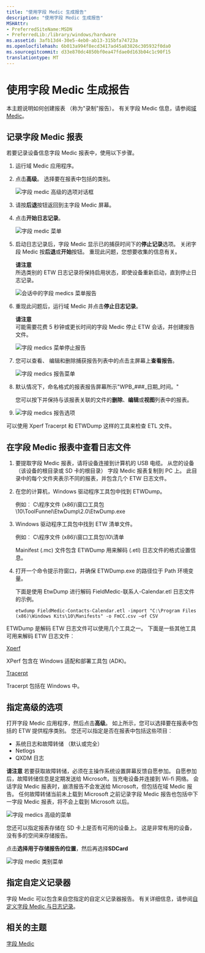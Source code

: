 ```yaml
---
title: "使用字段 Medic 生成报告"
description: "使用字段 Medic 生成报告"
MSHAttr:
- PreferredSiteName:MSDN
- PreferredLib:/library/windows/hardware
ms.assetid: 3afb13d4-30e5-4eb0-ab13-315bfa74723a
ms.openlocfilehash: 6b013a994f8ecd3417ad45a83826c305932f0da0
ms.sourcegitcommit: d33e870dc4850bf0ea47fdae0d163b04c1c90f15
translationtype: MT
---
```

# <a name="use-field-medic-to-generate-a-report"></a>使用字段 Medic 生成报告


本主题说明如何创建报表 （称为"录制"报告）。 有关字段 Medic 信息，请参阅[域 Medic](field-medic.md)。

## <a name="recording-a-field-medic-report"></a>记录字段 Medic 报表


若要记录设备信息字段 Medic 报表中，使用以下步骤。

1.  运行域 Medic 应用程序。

2.  点击**高级**。 选择要在报表中包括的类别。

    ![字段 medic 高级的选项对话框](images/oem-field-medic-wp-ss-20140109-0003.png)

3.  请按**后退**按钮返回到主字段 Medic 屏幕。

4.  点击**开始日志记录**。

    ![字段 medic 菜单](images/oem-field-medic-wp-ss-20140109-0001.png)

5.  启动日志记录后，字段 Medic 显示已的捕获时间下的**停止记录**选项。 关闭字段 Medic 按**后退**或**开始**按钮。 重现此问题，您想要收集的信息有关。

    **请注意**  
    所选类别的 ETW 日志记录将保持启用状态，即使设备重新启动，直到停止日志记录。

     

    ![会话中的字段 medics 菜单报告](images/oem-field-medic-wp-ss-20140109-0005.png)

6.  重现此问题后，运行域 Medic 并点击**停止日志记录**。

    **请注意**  
    可能需要花费 5 秒钟或更长时间的字段 Medic 停止 ETW 会话，并创建报告文件。

     

    ![字段 medics 菜单停止报告](images/oem-field-medic-wp-ss-20140109-0008.png)

7.  您可以查看、 编辑和删除捕获报告列表中的点击主屏幕上**查看报告**。

    ![字段 medics 报告菜单](images/oem-field-medic-wp-ss-20140109-0011.png)

8.  默认情况下，命名格式的报表报告屏幕所示"WPB\_\#\#\#\_日期\_时间。"

    您可以按下并保持与该报表关联的文件的**删除**、**编辑**或**视图**列表中的报表。

9.  ![字段 medics 报告选项](images/oem-field-medic-wp-ss-20140109-0010.png)

可以使用 Xperf Tracerpt 和 ETWDump 这样的工具来检查 ETL 文件。

## <a name="a-href-idview-log-files-in-a-field-medic-report-aview-log-files-in-a-field-medic-report"></a><a href="" id="view-log-files-in-a-field-medic-report-"></a>在字段 Medic 报表中查看日志文件


1.  要提取字段 Medic 报表，请将设备连接到计算机的 USB 电缆。 从您的设备 （该设备的根目录或 SD 卡的根目录） 字段 Medic 报表复制到 PC 上。 此目录中的每个文件夹表示不同的报表，并包含几个 ETW 日志文件。
2.  在您的计算机，Windows 驱动程序工具包中找到 ETWDump。

    例如︰ C\\程序文件 (x86)\\窗口工具包\\10\\ToolFunnel\\EtwDump\\2.0\\EtwDump.exe

3.  Windows 驱动程序工具包中找到 ETW 清单文件。

    例如︰ C\\程序文件 (x86)\\窗口工具包\\10\\清单

    Mainifest (.mc) 文件包含 ETWDump 用来解码 (.etl) 日志文件的格式设置信息。

4.  打开一个命令提示符窗口，并确保 ETWDump.exe 的路径位于 Path 环境变量。

    下面是使用 EtwDump 进行解码 FieldMedic-联系人-Calendar.etl 日志文件的示例。

    ``` syntax
    etwdump FieldMedic-Contacts-Calendar.etl -import "C:\Program Files (x86)\Windows Kits\10\Manifests" -o FmCC.csv –of CSV
    ```

ETWDump 是解码 ETW 日志文件可以使用几个工具之一。 下面是一些其他工具可用来解码 ETW 日志文件︰

[Xperf](https://msdn.microsoft.com/library/windows/hardware/hh162920.aspx)

XPerf 包含在 Windows 适配和部署工具包 (ADK)。

[Tracerpt](https://technet.microsoft.com/library/cc732700.aspx)

Tracerpt 包括在 Windows 中。

## <a name="specify-advanced-options"></a>指定高级的选项


打开字段 Medic 应用程序，然后点击**高级**。 如上所示，您可以选择要在报表中包括的 ETW 提供程序类别。 您还可以指定是否在报表中包括这些项目︰

-   系统日志和故障转储 （默认或完全）
-   Netlogs
-   QXDM 日志

**请注意** 若要获取故障转储，必须在主操作系统设置屏幕反馈自愿参加。 自愿参加后，故障转储信息是定期发送给 Microsoft，当充电设备并连接到 Wi-fi 网络。 会话字段 Medic 报表时，崩溃报告不会发送给 Microsoft，但包括在域 Medic 报告。 任何故障转储当前未上载到 Microsoft 之前记录字段 Medic 报告也包括中下一字段 Medic 报表，将不会上载到 Microsoft 以后。

 

![字段 medics 高级的菜单](images/oem-field-medic-wp-ss-20140114-0002.png)

您还可以指定报表存储在 SD 卡上是否有可用的设备上。 这是非常有用的设备，没有多的空间来存储报告。

点击**选择用于存储报告的位置**，然后再选择**SDCard**

![字段 medic 类别菜单](images/oem-field-medic-wp-ss-20140109-0003.png)

## <a name="a-href-idspecify-custom-loggers-aspecify-custom-loggers"></a><a href="" id="specify-custom-loggers-"></a>指定自定义记录器


字段 Medic 可以包含来自您指定的自定义记录器报告。 有关详细信息，请参阅[自定义字段 Medic 与日志记录](custom-logging-with-field-medic.md)。

## <a name="related-topics"></a>相关的主题


[字段 Medic](field-medic.md)

 

 







